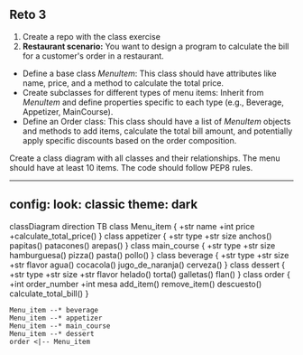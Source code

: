 ## Reto 3
1. Create a repo with the class exercise
2. **Restaurant scenario:** You want to design a program to calculate the bill for a customer's order in a restaurant.
- Define a base class *MenuItem*: This class should have attributes like name, price, and a method to calculate the total price.
- Create subclasses for different types of menu items: Inherit from *MenuItem* and define properties specific to each type (e.g., Beverage, Appetizer, MainCourse). 
- Define an Order class: This class should have a list of *MenuItem* objects and methods to add items, calculate the total bill amount, and potentially apply specific discounts based on the order composition.

Create a class diagram with all classes and their relationships. 
The menu should have at least 10 items.
The code should follow PEP8 rules.

---
config:
  look: classic
  theme: dark
---
classDiagram
direction TB
    class Menu_item {
	    +str name
	    +int price
	    +calculate_total_price()
    }
    class appetizer {
	    +str type
	    +str size
	    anchos()
	    papitas()
	    patacones()
	    arepas()
    }
    class main_course {
	    +str type
	    +str size
	    hamburguesa()
	    pizza()
	    pasta()
	    pollo()
    }
    class beverage {
	    +str type
	    +str size
	    +str flavor
	    agua()
	    cocacola()
	    jugo_de_naranja()
	    cerveza()
    }
    class dessert {
	    +str type
	    +str size
	    +str flavor
	    helado()
	    torta()
	    galletas()
	    flan()
    }
    class order {
	    +int order_number
	    +int mesa
	    add_item()
	    remove_item()
	    descuesto()
	    calculate_total_bill()
    }

    Menu_item --* beverage
    Menu_item --* appetizer
    Menu_item --* main_course
    Menu_item --* dessert
    order <|-- Menu_item
